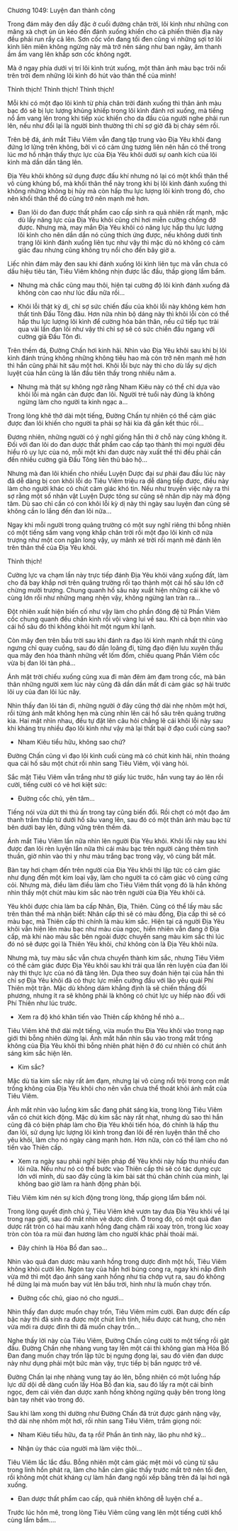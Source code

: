 




Chương 1049: Luyện đan thành công




Trong đám mây đen dầy đặc ở cuối đường chân trời, lôi kình như những con mãng xà chợt ùn ùn kéo đến đánh xuống khiến cho cả phiến thiên địa này đều phải run rẩy cả lên. Sơn cốc vốn đang tối đen cũng vì những sợi tơ lôi kình liên miên không ngừng này mà trở nên sáng như ban ngày, âm thanh ầm ầm vang lên khắp sơn cốc không ngớt.

Mà ở ngay phía dưới vị trí lôi kình trút xuống, một thân ảnh màu bạc trôi nổi trên trời đem những lôi kình đó hút vào thân thể của mình!

Thình thịch! Thình thịch! Thình thịch!

Mỗi khi có một đạo lôi kình từ phía chân trời đánh xuống thì thân ảnh màu bạc đó sẽ bị lực lượng khủng khiếp trong lôi kình đánh rơi xuống, mà tiếng nổ ầm vang lên trong khi tiếp xúc khiến cho da đầu của người nghe phải run lên, nếu như đổi lại là người bình thường thì chỉ sợ giờ đã bị cháy sém rồi.

Trên bệ đá, ánh mắt Tiêu Viêm vẫn đang tập trung vào Địa Yêu khôi đang đứng lơ lửng trên không, bởi vì có cảm ứng tương liên nên hắn có thể trong lúc mơ hồ nhận thấy thực lực của Địa Yêu khôi dưới sự oanh kích của lôi kình mà dần dần tăng lên.

Địa Yêu khôi không sử dụng được đấu khí nhưng nó lại có một khối thân thể vô cùng khủng bố, mà khối thân thể này trong khi bị lôi kình đánh xuống thì không những không bị hủy mà còn hấp thu lực lượng lôi kình trong đó, cho nên khối thân thể đó cũng trở nên mạnh mẽ hơn.

- Đan lôi do đan được thất phẩm cao cấp sinh ra quả nhiên rất mạnh, mặc dù lấy năng lực của Địa Yêu khôi cũng chỉ hơi miễn cưỡng chống đỡ được. Nhưng mà, may mắn Địa Yêu khôi có năng lực hấp thu lực lượng lôi kình cho nên dần dần nó cũng thích ứng được, nếu không dưới tình trạng lôi kình đánh xuống liên tục như vậy thì mặc dù nó không có cảm giác đau nhưng cũng không trụ nổi cho đến bây giờ a.

Liếc nhìn đám mây đen sau khi đánh xuống lôi kình liên tục mà vẫn chưa có dấu hiệu tiêu tán, Tiêu Viêm không nhịn được lắc đầu, thấp giọng lẩm bẩm.

- Nhưng mà chắc cũng mau thôi, hiện tại cường độ lôi kình đánh xuống đã không còn cao như lúc đầu nữa rồi…

- Khôi lỗi thật kỳ dị, chỉ sợ sức chiến đấu của khôi lỗi này không kém hơn thất tinh Đấu Tông đâu. Hơn nữa nhìn bộ dáng này thì khôi lỗi còn có thể hấp thu lực lượng lôi kình để cường hóa bản thân, nếu cứ tiếp tục trải qua vài lần đan lôi như vậy thì chỉ sợ sẽ có sức chiến đấu ngang với cường giả Đấu Tôn đi.

Trên thềm đá, Đường Chấn hơi kinh hãi. Nhìn vào Địa Yêu khôi sau khi bị lôi kình đánh trúng không những không tiêu hao mà còn trở nên mạnh mẽ hơn thì hắn cũng phải hít sâu một hơi. Khôi lỗi bực này thì cho dù lấy sự dịch luyệt của hắn cũng là lần đầu tiên thấy trong nhiều năm a.

- Nhưng mà thật sự không ngờ rằng Nham Kiêu này có thể chỉ dựa vào khôi lỗi mà ngăn cản được đan lôi. Người trẻ tuổi này đúng là không ngừng làm cho người ta kinh ngạc a…

Trong lòng khẽ thở dài một tiếng, Đường Chấn tự nhiên có thể cảm giác được đan lôi khiến cho người ta phải sợ hãi kia đã gần kết thúc rồi…

Đương nhiên, những người có ý nghĩ giống hắn thì ở chỗ này cũng không ít. Đối với đan lôi do đan dược thất phẩm cao cấp tạo thành thì mọi người đều hiểu rõ uy lực của nó, mỗi một khi đan dược này xuất thế thì đều phải cần đến nhiều cường giả Đấu Tông liên thủ bảo hộ…

Nhưng mà đan lôi khiến cho nhiều Luyện Dược đại sư phải đau đầu lúc này đã dễ dàng bị con khôi lỗi do Tiêu Viêm triệu ra dễ dàng tiếp được, điều này làm cho người khác có chút cảm giác khó tin. Nếu như truyền việc này ra thì sợ rằng một số nhân vật Luyện Dược tông sư cũng sẽ nhân dịp này mà động tâm. Dù sao chỉ cần có con khôi lỗi kỳ dị này thì ngày sau luyện đan cũng sẽ không cần lo lắng đến đan lôi nữa…

Ngay khi mỗi người trong quảng trường có một suy nghĩ riêng thì bỗng nhiên có một tiếng sấm vang vọng khắp chân trời rồi một đạo lôi kình cỡ nửa trượng như một con ngân long vậy, uy mãnh xé trời rồi mạnh mẽ đánh lên trên thân thể của Địa Yêu khôi.

Thình thịch!

Cường lực va chạm lần này trực tiếp đánh Địa Yêu khôi văng xuống đất, làm cho đá bay khắp nơi trên quãng trường rồi tạo thành một cái hố sâu lớn cỡ chừng mười trượng. Chung quanh hố sâu này xuất hiện những cái khe vô cùng lớn rồi như những mạng nhện vậy, không ngừng lan tràn ra…

Đột nhiên xuất hiện biến cố như vậy làm cho phần đông đệ tử Phần Viêm cốc chung quanh đều chấn kinh rồi vội vàng lui về sau. Khi cả bọn nhìn vào cái hố sâu đó thì không khỏi hít một ngụm khí lạnh.

Còn mây đen trên bầu trời sau khi đánh ra đạo lôi kình mạnh nhất thì cũng ngưng chỉ quay cuồng, sau đó dần loãng đi, từng đạo điện lưu xuyên thấu qua mây đen hóa thành những vết lốm đốm, chiếu quang Phần Viêm cốc vừa bị đan lôi tàn phá…

Ánh mặt trời chiếu xuống cũng xua đi màn đêm ảm đạm trong cốc, mà bản thân những người xem lúc này cũng đã dần dần mất đi cảm giác sợ hãi trước lôi uy của đan lôi lúc nãy.

Nhìn thấy đan lôi tán đi, những người ở đây cũng thở dài nhẹ nhõm một hơi, rồi từng ánh mắt không hẹn mà cùng nhìn lên cái hố sâu trên quảng trường kia. Hai mặt nhìn nhau, đều tự đặt lên câu hỏi chẳng lẽ cái khôi lỗi này sau khi kháng trụ nhiều đạo lôi kình như vậy mà lại thất bại ở đạo cuối cùng sao?

- Nham Kiêu tiểu hữu, không sao chứ?

Đường Chấn cũng vì đạo lôi kình cuối cùng mà có chút kinh hãi, nhìn thoáng qua cái hố sâu một chút rồi nhìn sang Tiêu Viêm, vội vàng hỏi.

Sắc mặt Tiêu Viêm vẫn trắng như tờ giấy lúc trước, hắn vung tay áo lên rồi cười, tiếng cười có vẻ hơi kiệt sức:

- Đường cốc chủ, yên tâm…

Tiếng nói vừa dứt thì thủ ấn trong tay cũng biến đổi. Rồi chợt có một đạo âm thanh trầm thấp từ dưới hố sâu vang lên, sau đó có một thân ảnh màu bạc từ bên dưới bay lên, đứng vững trên thềm đá.

Ánh mắt Tiêu Viêm lần nữa nhìn lên người Địa Yêu khôi. Khôi lỗi này sau khi được đan lôi rèn luyện lần nữa thì cái màu bạc trên người càng thêm tinh thuần, giờ nhìn vào thì y như màu trắng bạc trong vậy, vô cùng bắt mắt.

Bàn tay hơi chạm đến trên người của Địa Yêu khôi thì lập tức có cảm giác như đụng đến một kim loại vậy, làm cho người ta có cảm giác vô cùng cứng cỏi. Nhưng mà, điều làm điều làm cho Tiêu Viêm thất vọng đó là hắn không nhìn thấy một chút màu kim sắc nào trên người của Địa Yêu khôi cả.

Yêu khôi được chia làm ba cấp Nhân, Địa, Thiên. Cũng có thể lấy màu sắc trên thân thể mà nhận biết: Nhân cấp thì sẽ có màu đồng, Địa cấp thì sẽ có màu bạc, mà Thiên cấp thì chính là màu kim sắc. Hiện tại cả người Địa Yêu khôi vẫn hiện lên màu bạc như màu của ngọc, hiển nhiên vẫn đang ở Địa cấp, mà khi nào màu sắc bên ngoài được chuyển sang màu kim sắc thì lúc đó nó sẽ được gọi là Thiên Yêu khôi, chứ không còn là Địa Yêu khôi nữa.

Nhưng mà, tuy màu sắc vẫn chưa chuyển thành kim sắc, nhưng Tiêu Viêm có thể cảm giác được Địa Yêu khôi sau khi trải qua lần rèn luyện của đan lôi này thì thực lực của nó đã tăng lên. Dựa theo suy đoán hiện tại của hắn thì chỉ sợ Địa Yêu khôi đã có thực lực miễn cưỡng đấu với lão yêu quái Phí Thiên một trận. Mặc dù không dám khẳng định là sẽ chiến thắng đối phương, nhưng ít ra sẽ không phải là không có chút lực uy hiếp nào đối với Phí Thiên như lúc trước.

- Xem ra độ khó khăn tiến vào Thiên cấp không hề nhỏ a…

Tiêu Viêm khẽ thở dài một tiếng, vừa muốn thu Địa Yêu khôi vào trong nạp giới thì bỗng nhiên dừng lại. Ánh mắt hắn nhìn sâu vào trong mắt trống không của Địa Yêu khôi thì bỗng nhiên phát hiện ở đó cư nhiên có chút ánh sáng kim sắc hiện lên.

- Kim sắc?

Mặc dù tia kim sắc này rất ảm đạm, nhưng lại vô cùng nổi trội trong con mắt trống không của Địa Yêu khôi cho nên vẫn chưa thể thoát khỏi ánh mắt của Tiêu Viêm.

Ánh mắt nhìn vào luồng kim sắc đang phát sáng kia, trong lòng Tiêu Viêm vẫn có chút kích động. Mặc dù kim sắc này rất nhạt, nhưng dù sao thì hắn cũng đã có biện pháp làm cho Địa Yêu khôi tiến hóa, đó chính là hấp thu đan lôi, sử dụng lực lượng lôi kình trong đan lôi để rèn luyện thân thể cho yêu khôi, làm cho nó ngày càng mạnh hơn. Hơn nữa, còn có thể làm cho nó tiến vào Thiên cấp.

- Xem ra ngày sau phải nghĩ biện pháp để Yêu khôi này hấp thu nhiều đan lôi nữa. Nếu như nó có thể bước vào Thiên cấp thì sẽ có tác dụng cực lớn với mình, dù sao đây cũng là kim bài sát thủ chân chính của mình, lại không bao giờ làm ra hành động phản bội.

Tiêu Viêm kìm nén sự kích động trong lòng, thấp giọng lẩm bẩm nói.

Trong lòng quyết định chủ ý, Tiêu Viêm khẽ vươn tay đưa Địa Yêu khôi về lại trong nạp giới, sau đó mắt nhìn vè dược dỉnh. Ở trong đó, có một quả đan dược rất tròn có hai màu xanh hồng đang chậm rãi xoay tròn, trong lúc xoay tròn còn tỏa ra mùi đan hương làm cho người khác phải thoải mái.

- Đây chính là Hỏa Bồ đan sao…

Nhìn vào quả đan dược màu xanh hồng trong dược đỉnh một hồi, Tiêu Viêm không khỏi cười lên. Ngón tay của hắn hơi búng cong ra, ngay khi nắp đỉnh vừa mở thì một đạo ánh sáng xanh hồng như tia chớp vụt ra, sau đó không hề dừng lại mà muốn bay vút lên bầu trời, hình như là muốn chạy trốn.

- Đường cốc chủ, giao nó cho ngươi…

Nhìn thấy đan dược muốn chạy trốn, Tiêu Viêm mỉm cười. Đan dược đến cấp bậc này thì đã sinh ra được một chút linh tính, hiểu được cát hung, cho nên vừa mới ra dược đỉnh thì đã muốn chạy trốn…

Nghe thấy lời này của Tiêu Viêm, Đường Chấn cũng cười to một tiếng rồi gật đầu. Đường Chấn nhẹ nhàng vung tay lên một cái thì không gian mà Hỏa Bồ Đan đang muốn chạy trốn lập tức bị ngưng đọng lại, sau đó viên đan dược này như dụng phải một bức màn vậy, trực tiếp bị bắn ngược trở về.

Đường Chấn lại nhẹ nhàng vung tay áo lên, bỗng nhiên có một luồng hấp lực dữ dội dễ dàng cuốn lấy Hỏa Bồ đan kia, sau đó lấy ra một cái bình ngọc, đem cái viên đan dược xanh hồng không ngừng quậy bên trong lòng bàn tay nhét vào trong đó.

Sau khi làm xong thì dường như Đường Chấn đã trút được gánh nặng vậy, thở dài nhẹ nhõm một hơi, rồi nhìn sang Tiêu Viêm, trầm giọng nói:

- Nham Kiêu tiểu hữu, đa tạ rồi! Phần ân tình này, lão phu nhớ kỹ…

- Nhận ủy thác của người mà làm việc thôi…

Tiêu Viêm lắc lắc đầu. Bỗng nhiên một cảm giác mệt mỏi vô cùng từ sâu trong linh hồn phát ra, làm cho hắn cảm giác thấy trước mắt trở nên tối đen, rồi không một chút kháng cự làm hắn đang ngồi xếp bằng trên đá lại hơi ngã xuống.

- Đan dược thất phẩm cao cấp, quả nhiên không dễ luyện chế a..

Trước lúc hôn mê, trong lòng Tiêu Viêm cũng vang lên một tiếng cười khổ cùng lẩm bẩm….




